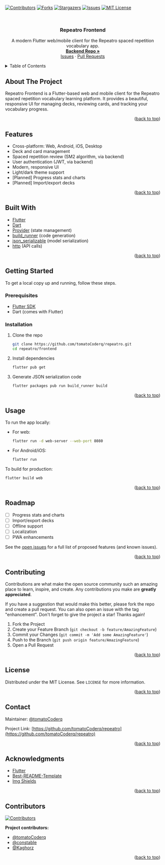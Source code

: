 <!-- Improved compatibility of back to top link: See: https://github.com/othneildrew/Best-README-Template/pull/73 -->
<a id="readme-top"></a>

<!-- PROJECT SHIELDS -->
[![Contributors][contributors-shield]][contributors-url]
[![Forks][forks-shield]][forks-url]
[![Stargazers][stars-shield]][stars-url]
[![Issues][issues-shield]][issues-url]
[![MIT License][license-shield]][license-url]

<!-- PROJECT LOGO -->
<br />
<div align="center">
  <h3 align="center">Repeatro Frontend</h3>
  <p align="center">
    A modern Flutter web/mobile client for the Repeatro spaced repetition vocabulary app.<br />
    <a href="https://github.com/tomatoCoderq/repeatro"><strong>Backend Repo »</strong></a>
    <br />
    <a href="https://github.com/tomatoCoderq/repeatro/issues">Issues</a>
    &middot;
    <a href="https://github.com/tomatoCoderq/repeatro/pulls">Pull Requests</a>
  </p>
</div>

<!-- TABLE OF CONTENTS -->
<details>
  <summary>Table of Contents</summary>
  <ol>
    <li><a href="#about-the-project">About The Project</a></li>
    <li><a href="#features">Features</a></li>
    <li><a href="#built-with">Built With</a></li>
    <li><a href="#getting-started">Getting Started</a></li>
    <li><a href="#usage">Usage</a></li>
    <li><a href="#roadmap">Roadmap</a></li>
    <li><a href="#contributing">Contributing</a></li>
    <li><a href="#license">License</a></li>
    <li><a href="#contact">Contact</a></li>
    <li><a href="#acknowledgments">Acknowledgments</a></li>
    <li><a href="#contributors">Contributors</a></li>
  </ol>
</details>

<!-- ABOUT THE PROJECT -->
## About The Project

Repeatro Frontend is a Flutter-based web and mobile client for the Repeatro spaced repetition vocabulary learning platform. It provides a beautiful, responsive UI for managing decks, reviewing cards, and tracking your vocabulary progress.

<p align="right">(<a href="#readme-top">back to top</a>)</p>

## Features

- Cross-platform: Web, Android, iOS, Desktop
- Deck and card management
- Spaced repetition review (SM2 algorithm, via backend)
- User authentication (JWT, via backend)
- Modern, responsive UI
- Light/dark theme support
- [Planned] Progress stats and charts
- [Planned] Import/export decks

<p align="right">(<a href="#readme-top">back to top</a>)</p>

## Built With

- [Flutter](https://flutter.dev/)
- [Dart](https://dart.dev/)
- [Provider](https://pub.dev/packages/provider) (state management)
- [build_runner](https://pub.dev/packages/build_runner) (code generation)
- [json_serializable](https://pub.dev/packages/json_serializable) (model serialization)
- [http](https://pub.dev/packages/http) (API calls)

<p align="right">(<a href="#readme-top">back to top</a>)</p>

## Getting Started

To get a local copy up and running, follow these steps.

### Prerequisites

- [Flutter SDK](https://flutter.dev/docs/get-started/install)
- Dart (comes with Flutter)

### Installation

1. Clone the repo
   ```sh
   git clone https://github.com/tomatoCoderq/repeatro.git
   cd repeatro/frontend
   ```
2. Install dependencies
   ```sh
   flutter pub get
   ```
3. Generate JSON serialization code
   ```sh
   flutter packages pub run build_runner build
   ```

<p align="right">(<a href="#readme-top">back to top</a>)</p>

## Usage

To run the app locally:

- For web:
  ```sh
  flutter run -d web-server --web-port 8080
  ```
- For Android/iOS:
  ```sh
  flutter run
  ```

To build for production:
```sh
flutter build web
```

<p align="right">(<a href="#readme-top">back to top</a>)</p>

## Roadmap

- [ ] Progress stats and charts
- [ ] Import/export decks
- [ ] Offline support
- [ ] Localization
- [ ] PWA enhancements

See the [open issues][issues-url] for a full list of proposed features (and known issues).

<p align="right">(<a href="#readme-top">back to top</a>)</p>

## Contributing

Contributions are what make the open source community such an amazing place to learn, inspire, and create. Any contributions you make are **greatly appreciated**.

If you have a suggestion that would make this better, please fork the repo and create a pull request. You can also open an issue with the tag "enhancement".
Don't forget to give the project a star! Thanks again!

1. Fork the Project
2. Create your Feature Branch (`git checkout -b feature/AmazingFeature`)
3. Commit your Changes (`git commit -m 'Add some AmazingFeature'`)
4. Push to the Branch (`git push origin feature/AmazingFeature`)
5. Open a Pull Request

<p align="right">(<a href="#readme-top">back to top</a>)</p>

## License

Distributed under the MIT License. See `LICENSE` for more information.

<p align="right">(<a href="#readme-top">back to top</a>)</p>

## Contact

Maintainer: [@tomatoCoderq](https://github.com/tomatoCoderq)

Project Link: [https://github.com/tomatoCoderq/repeatro](https://github.com/tomatoCoderq/repeatro)

<p align="right">(<a href="#readme-top">back to top</a>)</p>

## Acknowledgments

- [Flutter](https://flutter.dev/)
- [Best-README-Template](https://github.com/othneildrew/Best-README-Template)
- [Img Shields](https://shields.io)

<p align="right">(<a href="#readme-top">back to top</a>)</p>

## Contributors

<a href="https://github.com/tomatoCoderq/repeatro/graphs/contributors">
  <img src="https://contrib.rocks/image?repo=tomatoCoderq/repeatro" alt="Contributors" />
</a>

**Project contributors:**
- [@tomatoCoderq](https://github.com/tomatoCoderq)
- [@constabIe](https://github.com/constabIe)
- [@Kaghorz](https://github.com/Kaghorz)

<p align="right">(<a href="#readme-top">back to top</a>)</p>

<!-- MARKDOWN LINKS & IMAGES -->
[contributors-shield]: https://img.shields.io/github/contributors/tomatoCoderq/repeatro.svg?style=for-the-badge
[contributors-url]: https://github.com/tomatoCoderq/repeatro/graphs/contributors
[forks-shield]: https://img.shields.io/github/forks/tomatoCoderq/repeatro.svg?style=for-the-badge
[forks-url]: https://github.com/tomatoCoderq/repeatro/network/members
[stars-shield]: https://img.shields.io/github/stars/tomatoCoderq/repeatro.svg?style=for-the-badge
[stars-url]: https://github.com/tomatoCoderq/repeatro/stargazers
[issues-shield]: https://img.shields.io/github/issues/tomatoCoderq/repeatro.svg?style=for-the-badge
[issues-url]: https://github.com/tomatoCoderq/repeatro/issues
[license-shield]: https://img.shields.io/github/license/tomatoCoderq/repeatro.svg?style=for-the-badge
[license-url]: https://github.com/tomatoCoderq/repeatro/blob/main/LICENSE